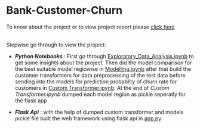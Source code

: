 # Bank-Customer-Churn
To know about the project or to view project report please 
<a href="https://github.com/nik-vaibhav18/Bank-Customer-Churn/blob/main/ProjectReport.pdf" target="\_blank"> click here </a>
<br>
<br>
 
Stepwise go through to view the project:

- ***Python Notebooks*** : First go through [Exploratory_Data_Analysis.ipynb](https://github.com/nik-vaibhav18/Bank-Customer-Churn/blob/main/Python%20Notebooks/Exploratory_Data_Analysis.ipynb) to get some insights about the project. Then did the model comparison for the best suitable model regiowise in [Modelling.ipynb](https://github.com/nik-vaibhav18/Bank-Customer-Churn/blob/main/Python%20Notebooks/Modeling.ipynb) after that build the customer transformers for data preprocessing of the test data before sending into the models for prediction probablity of churn rate for customers in [Custom Transformer.ipynb](https://github.com/nik-vaibhav18/Bank-Customer-Churn/blob/main/Python%20Notebooks/Custom%20Transformer.ipynb). At the end of *Custom Transformer.ipynb* dumped each model region as pickle seperatly for the flask app


- ***Flask Api*** : with the help of dumped custom transformer and models pickle file built the web framework using flask api in [app.py](https://github.com/nik-vaibhav18/Bank-Customer-Churn/blob/main/Flask%20Api/app.py)
